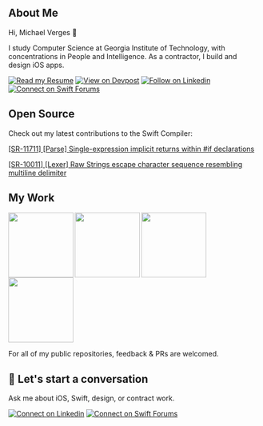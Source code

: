 ## About Me

Hi, Michael Verges 👋

I study Computer Science at Georgia Institute of Technology, with concentrations in People and Intelligence.
As a contractor, I build and design iOS apps.



[![Read my Resume](https://img.shields.io/badge/Read%20my-Resume-687581.svg)](https://github.com/maustinstar/resume)
[![View on Devpost](https://img.shields.io/badge/View%20on-Devpost-5075A2.svg)](https://devpost.com/maustinstar)
[![Follow on Linkedin](https://img.shields.io/badge/Follow%20on-Linkedin-5176B1.svg)](https://www.linkedin.com/in/michaelverges)
[![Connect on Swift Forums](https://img.shields.io/badge/Connect%20on-Swift%20Forums-DE5C43.svg)](https://forums.swift.org/u/maustinstar)

## Open Source
Check out my latest contributions to the Swift Compiler:

[\[SR-11711\] \[Parse\] Single-expression implicit returns within #if declarations](https://github.com/apple/swift/pull/34510)

[\[SR-10011\] \[Lexer\] Raw Strings escape character sequence resembling multiline delimiter](https://github.com/apple/swift/pull/34414)

## My Work

<img align="left" src="https://github-readme-stats.vercel.app/api/top-langs/?username=maustinstar&layout=compact" height=130 />
<a href="https://github.com/maustinstar/swiftui-drawer">
  <img src="https://github-readme-stats.vercel.app/api/pin/?username=maustinstar&repo=swiftui-drawer" height=130 />
</a>

<a href="https://github.com/maustinstar/shiny">
  <img src="https://github-readme-stats.vercel.app/api/pin/?username=maustinstar&repo=shiny" height=130 align="left" />
</a>
<a href="https://github.com/maustinstar/liquid">
  <img src="https://github-readme-stats.vercel.app/api/pin/?username=maustinstar&repo=liquid" height=130 />
</a>

For all of my public repositories, feedback & PRs are welcomed.

## 💬 Let's start a conversation

Ask me about iOS, Swift, design, or contract work.

[![Connect on Linkedin](https://img.shields.io/badge/Connect%20on-Linkedin-5176B1.svg)](https://www.linkedin.com/in/michaelverges)
[![Connect on Swift Forums](https://img.shields.io/badge/Connect%20on-Swift%20Forums-DE5C43.svg)](https://forums.swift.org/u/maustinstar)

<!--
**maustinstar/maustinstar** is a ✨ _special_ ✨ repository because its `README.md` (this file) appears on your GitHub profile.

Here are some ideas to get you started:

- 🔭 I’m currently working on ...
- 🌱 I’m currently learning ...
- 👯 I’m looking to collaborate on ...
- 🤔 I’m looking for help with ...
- 💬 Ask me about ...
- 📫 How to reach me: ...
- 😄 Pronouns: ...
- ⚡ Fun fact: ...
-->
